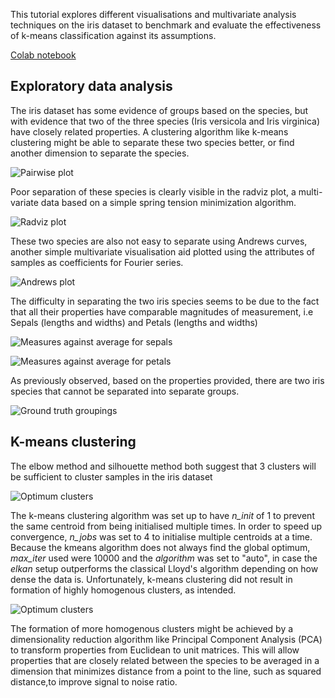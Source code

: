 This tutorial explores different visualisations and multivariate analysis techniques on the iris dataset to benchmark and evaluate the effectiveness of k-means classification against its assumptions.

[Colab notebook](https://colab.research.google.com/github/wgova/kmeans-clustering/blob/master/notebooks/iris_analysis.ipynb)

## Exploratory data analysis
The iris dataset has some evidence of groups based on the species, but with evidence that two of the three species (Iris versicola and Iris virginica) have closely related properties. A clustering algorithm like k-means clustering might be able to separate these two species better, or find another dimension to separate the species.   
  
![Pairwise plot](https://github.com/wgova/eda_iris/blob/master/img/pairwise.png)

Poor separation of these species is clearly visible in the radviz plot, a multi-variate data based on a simple spring tension minimization algorithm.

![Radviz plot](https://github.com/wgova/eda_iris/blob/master/img/radviz.png)

These two species are also not easy to separate using Andrews curves, another simple multivariate visualisation aid plotted using the attributes of samples as coefficients for Fourier series.

![Andrews plot](https://github.com/wgova/eda_iris/blob/master/img/andrews.png)

The difficulty in separating the two iris species seems to be due to the fact that all their properties have comparable magnitudes of measurement, i.e Sepals (lengths and widths) and Petals (lengths and widths) 

![Measures against average for sepals](https://github.com/wgova/eda_iris/blob/master/img/aboveavg_scatter.png)

![Measures against average for petals](https://github.com/wgova/eda_iris/blob/master/img/petals.png)

As previously observed, based on the properties provided, there are two iris species that cannot be separated into separate groups.

![Ground truth groupings](https://github.com/wgova/eda_iris/blob/master/img/petals.png)

## K-means clustering

The elbow method and silhouette method both suggest that 3 clusters will be sufficient to cluster samples in the iris dataset

![Optimum clusters](https://github.com/wgova/eda_iris/blob/master/img/optimisation.png)

The k-means clustering algorithm was set up to have _n_init_ of 1 to prevent the same centroid from being initialised multiple times. In order to speed up convergence, _n_jobs_ was set to 4 to initialise multiple centroids at a time. Because the kmeans algorithm does not always find the global optimum, _max_iter_ used were 10000 and the _algorithm_ was set to "auto", in case the *elkan* setup outperforms the classical Lloyd's algorithm depending on how dense the data is. Unfortunately, k-means clustering did not result in formation of highly homogenous clusters, as intended. 

![Optimum clusters](https://github.com/wgova/eda_iris/blob/master/img/kmeans_clusters.png)

The formation of more homogenous clusters might be achieved by a dimensionality reduction algorithm like Principal Component Analysis (PCA) to transform properties from Euclidean to unit matrices. This will allow properties that are closely related between the species to be averaged in a dimension that minimizes distance from a point to the line, such as squared distance,to improve signal to noise ratio.







